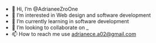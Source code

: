 - 👋 Hi, I’m @AdrianeeZroOne
- 👀 I’m interested in Web design and software development 
- 🌱 I’m currently learning in software development 
- 💞️ I’m looking to collaborate on _
- 📫 How to reach me use adrianece.a02@gmail.com 

<!---
AdrianeeZroOne/AdrianeeZroOne is a ✨ special ✨ repository because its `README.md` (this file) appears on your GitHub profile.
You can click the Preview link to take a look at your changes.
--->
